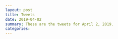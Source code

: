 ```yaml
---
layout: post
title: Tweets
date: 2019-04-02
summary: These are the tweets for April 2, 2019.
categories:
---
```


